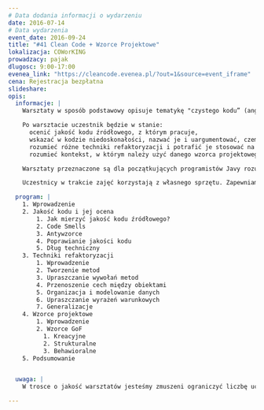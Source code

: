 ```yaml
---
# Data dodania informacji o wydarzeniu
date: 2016-07-14
# Data wydarzenia
event_date: 2016-09-24
title: "#41 Clean Code + Wzorce Projektowe"
lokalizacja: COWorKING
prowadzacy: pajak
dlugosc: 9:00-17:00
evenea_link: "https://cleancode.evenea.pl/?out=1&source=event_iframe"
cena: Rejestracja bezpłatna
slideshare:
opis:
  informacje: |
    Warsztaty w sposób podstawowy opisuje tematykę "czystego kodu” (ang. clean code) oraz techniki refaktoryzacji. Rozpoczynają się od dyskusji na temat jakości kodu i metod, za pomocą których jesteśmy w stanie stwierdzić, że kod źródłowy jest niskiej jakości. Następnie, w skrócie przedstawione są zasady, którymi powinien kierować się programista w swojej pracy, by dążyć do kodu o wysokiej jakości. Pozostała część to warsztaty z technik refaktoryzacji (m.in. kompozycja metod, upraszczanie wyrażeń warunkowych) oraz wybranych, najbardziej popularnych wzorców projektowych w oparciu o zbiór GoF (Gang-of-Four).

    Po warsztacie uczestnik będzie w stanie:
      ocenić jakość kodu źródłowego, z którym pracuje,
      wskazać w kodzie niedoskonałości, nazwać je i uargumentować, czemu negatywnie wpływają one na jakość aplikacji,
      rozumieć różne techniki refaktoryzacji i potrafić je stosować na kodzie niskiej jakości,
      rozumieć kontekst, w którym należy użyć danego wzorca projektowego i potrafić go zaimplementować.

    Warsztaty przeznaczone są dla początkujących programistów Javy rozumiejących ideę programowania obiektowego. Podczas warsztatu nie będą poruszane tematy programowania funkcyjnego.

    Uczestnicy w trakcie zajęć korzystają z własnego sprzętu. Zapewniamy pyszną kawę oraz pizzę. ☺

  program: |
    1. Wprowadzenie
    2. Jakość kodu i jej ocena
        1. Jak mierzyć jakość kodu źródłowego?
        2. Code Smells
        3. Antywzorce
        4. Poprawianie jakości kodu
        5. Dług techniczny
    3. Techniki refaktoryzacji
        1. Wprowadzenie
        2. Tworzenie metod
        3. Upraszczanie wywołań metod
        4. Przenoszenie cech między obiektami
        5. Organizacja i modelowanie danych
        6. Upraszczanie wyrażeń warunkowych
        7. Generalizacje
    4. Wzorce projektowe
        1. Wprowadzenie
        2. Wzorce GoF
          1. Kreacyjne
          2. Strukturalne
          3. Behawioralne
    5. Podsumowanie


  uwaga: |
    W trosce o jakość warsztatów jesteśmy zmuszeni ograniczyć liczbę uczestników. **Kwalifikacja odbywa się na podstawie odpowiedzi udzielonych w formularzu zgłoszeniowym oraz - w dalszym kroku - kolejności zgłoszeń.** Potwierdzenie udziału w warsztatach wraz z instrukcją przygotowania środowiska otrzymasz najpóźniej na 7 dni przed planowaną datą wydarzenia.

---
```

